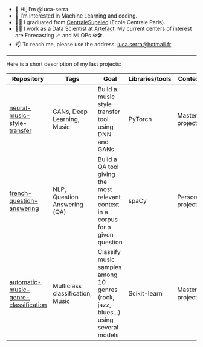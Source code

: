 - 👋 Hi, I’m @luca-serra
- 👀 I’m interested in Machine Learning and coding.
- 👨‍🎓 I graduated from [CentraleSupelec](https://www.centralesupelec.fr/en/) (Ecole Centrale Paris).
- 👨‍💻 I work as a Data Scientist at [Artefact](https://www.artefact.com/).
My current centers of interest are Forecasting 📈 and MLOPs ⚙️🛠.
- 📫 To reach me, please use the address: luca.serra@hotmail.fr

___

Here is a short description of my last projects:

| Repository                                 | Tags                             | Goal                                                                               | Libraries/tools | Context          |
|--------------------------------------|----------------------------------|------------------------------------------------------------------------------------|-----------------|------------------|
| [neural-music-style-transfer](https://github.com/luca-serra/neural-music-style-transfer)          | GANs, Deep Learning, Music       | Build a music style transfer tool using DNN and GANs                               | PyTorch         | Master project   |
| [french-question-answering](https://github.com/luca-serra/french-question-answering)            | NLP, Question Answering (QA)     | Build a QA tool giving the most relevant context in a corpus for a given question  | spaCy           | Personal project |
| [automatic-music-genre-classification](https://github.com/luca-serra/automatic-music-genre-classification) | Multiclass classification, Music | Classify music samples among 10 genres (rock, jazz, blues...) using several models | Scikit-learn    | Master project   |
